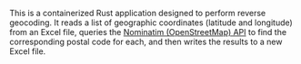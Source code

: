 This is a containerized Rust application designed to perform reverse geocoding. It reads a list of geographic coordinates (latitude and longitude) from an Excel file, queries the [Nominatim (OpenStreetMap) API](https://www.google.com/search?q=https://nominatim.openstreetmap.org/ui/reverse.html) to find the corresponding postal code for each, and then writes the results to a new Excel file.
